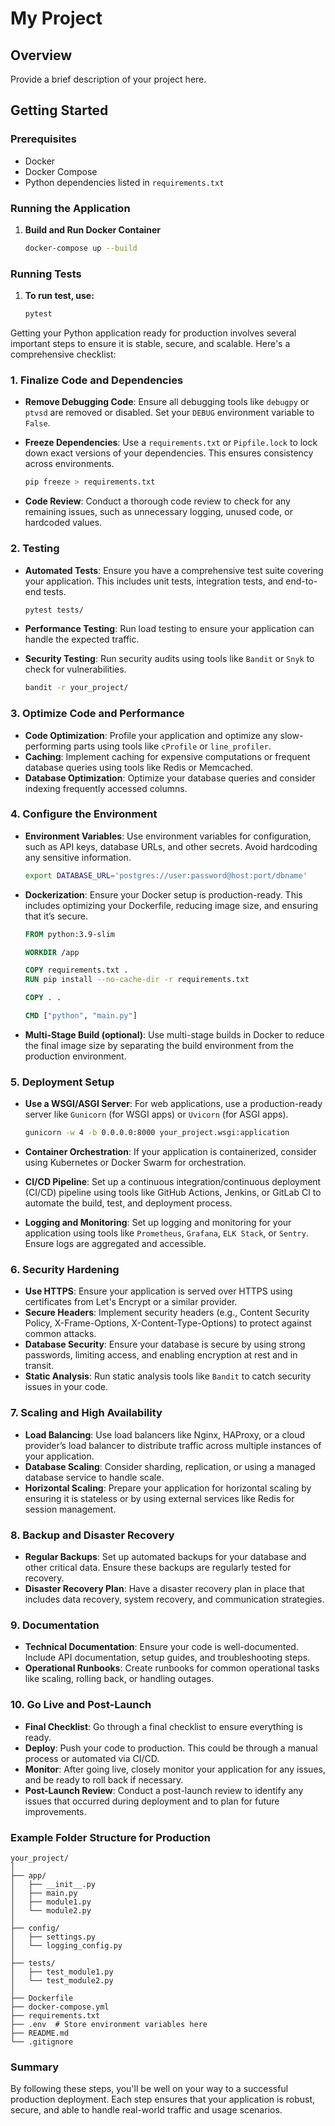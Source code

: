 # My Project

## Overview

Provide a brief description of your project here.

## Getting Started

### Prerequisites

- Docker
- Docker Compose
- Python dependencies listed in `requirements.txt`

### Running the Application

1. **Build and Run Docker Container**

   ```bash
   docker-compose up --build

### Running Tests

1. **To run test, use:**

   ```bash
   pytest


Getting your Python application ready for production involves several important steps to ensure it is stable, secure, and scalable. Here's a comprehensive checklist:

### **1. Finalize Code and Dependencies**

- **Remove Debugging Code**: Ensure all debugging tools like `debugpy` or `ptvsd` are removed or disabled. Set your `DEBUG` environment variable to `False`.
- **Freeze Dependencies**: Use a `requirements.txt` or `Pipfile.lock` to lock down exact versions of your dependencies. This ensures consistency across environments.

  ```bash
  pip freeze > requirements.txt
  ```

- **Code Review**: Conduct a thorough code review to check for any remaining issues, such as unnecessary logging, unused code, or hardcoded values.

### **2. Testing**

- **Automated Tests**: Ensure you have a comprehensive test suite covering your application. This includes unit tests, integration tests, and end-to-end tests.

  ```bash
  pytest tests/
  ```

- **Performance Testing**: Run load testing to ensure your application can handle the expected traffic.

- **Security Testing**: Run security audits using tools like `Bandit` or `Snyk` to check for vulnerabilities.

  ```bash
  bandit -r your_project/
  ```

### **3. Optimize Code and Performance**

- **Code Optimization**: Profile your application and optimize any slow-performing parts using tools like `cProfile` or `line_profiler`.
- **Caching**: Implement caching for expensive computations or frequent database queries using tools like Redis or Memcached.
- **Database Optimization**: Optimize your database queries and consider indexing frequently accessed columns.

### **4. Configure the Environment**

- **Environment Variables**: Use environment variables for configuration, such as API keys, database URLs, and other secrets. Avoid hardcoding any sensitive information.

  ```bash
  export DATABASE_URL='postgres://user:password@host:port/dbname'
  ```

- **Dockerization**: Ensure your Docker setup is production-ready. This includes optimizing your Dockerfile, reducing image size, and ensuring that it’s secure.

  ```Dockerfile
  FROM python:3.9-slim

  WORKDIR /app

  COPY requirements.txt .
  RUN pip install --no-cache-dir -r requirements.txt

  COPY . .

  CMD ["python", "main.py"]
  ```

- **Multi-Stage Build (optional)**: Use multi-stage builds in Docker to reduce the final image size by separating the build environment from the production environment.

### **5. Deployment Setup**

- **Use a WSGI/ASGI Server**: For web applications, use a production-ready server like `Gunicorn` (for WSGI apps) or `Uvicorn` (for ASGI apps).

  ```bash
  gunicorn -w 4 -b 0.0.0.0:8000 your_project.wsgi:application
  ```

- **Container Orchestration**: If your application is containerized, consider using Kubernetes or Docker Swarm for orchestration.

- **CI/CD Pipeline**: Set up a continuous integration/continuous deployment (CI/CD) pipeline using tools like GitHub Actions, Jenkins, or GitLab CI to automate the build, test, and deployment process.

- **Logging and Monitoring**: Set up logging and monitoring for your application using tools like `Prometheus`, `Grafana`, `ELK Stack`, or `Sentry`. Ensure logs are aggregated and accessible.

### **6. Security Hardening**

- **Use HTTPS**: Ensure your application is served over HTTPS using certificates from Let's Encrypt or a similar provider.
- **Secure Headers**: Implement security headers (e.g., Content Security Policy, X-Frame-Options, X-Content-Type-Options) to protect against common attacks.
- **Database Security**: Ensure your database is secure by using strong passwords, limiting access, and enabling encryption at rest and in transit.
- **Static Analysis**: Run static analysis tools like `Bandit` to catch security issues in your code.

### **7. Scaling and High Availability**

- **Load Balancing**: Use load balancers like Nginx, HAProxy, or a cloud provider’s load balancer to distribute traffic across multiple instances of your application.
- **Database Scaling**: Consider sharding, replication, or using a managed database service to handle scale.
- **Horizontal Scaling**: Prepare your application for horizontal scaling by ensuring it is stateless or by using external services like Redis for session management.

### **8. Backup and Disaster Recovery**

- **Regular Backups**: Set up automated backups for your database and other critical data. Ensure these backups are regularly tested for recovery.
- **Disaster Recovery Plan**: Have a disaster recovery plan in place that includes data recovery, system recovery, and communication strategies.

### **9. Documentation**

- **Technical Documentation**: Ensure your code is well-documented. Include API documentation, setup guides, and troubleshooting steps.
- **Operational Runbooks**: Create runbooks for common operational tasks like scaling, rolling back, or handling outages.

### **10. Go Live and Post-Launch**

- **Final Checklist**: Go through a final checklist to ensure everything is ready.
- **Deploy**: Push your code to production. This could be through a manual process or automated via CI/CD.
- **Monitor**: After going live, closely monitor your application for any issues, and be ready to roll back if necessary.
- **Post-Launch Review**: Conduct a post-launch review to identify any issues that occurred during deployment and to plan for future improvements.

### **Example Folder Structure for Production**

```plaintext
your_project/
│
├── app/
│   ├── __init__.py
│   ├── main.py
│   ├── module1.py
│   └── module2.py
│
├── config/
│   ├── settings.py
│   └── logging_config.py
│
├── tests/
│   ├── test_module1.py
│   └── test_module2.py
│
├── Dockerfile
├── docker-compose.yml
├── requirements.txt
├── .env  # Store environment variables here
├── README.md
└── .gitignore
```

### Summary

By following these steps, you'll be well on your way to a successful production deployment. Each step ensures that your application is robust, secure, and able to handle real-world traffic and usage scenarios.